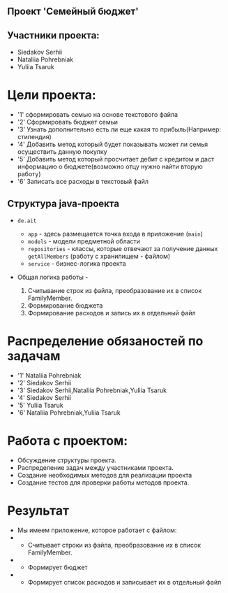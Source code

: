 ## Проект 'Семейный бюджет'




## Участники проекта:
- Siedakov Serhii
- Nataliia Pohrebniak
- Yuliia Tsaruk

# Цели проекта:
* '1' сформировать семью на основе текстового файла
* '2' Сформировать бюджет семьи
* '3' Узнать дополнительно есть ли еще какая то прибыль(Например: стипендия)
* '4' Добавить метод который будет показывать может ли семья осуществить данную покупку 
* '5' Добавить метод который просчитает дебит с кредитом и даст информацию о бюджете(возможно отцу нужно найти вторую работу)
* '6' Записать все расходы в текстовый файл

## Структура java-проекта

* `de.ait`
  * `app` - здесь размещается точка входа в приложение (`main`)
  * `models` - модели предметной области
  * `repositories` - классы, которые отвечают за получение данных `getAllMembers` (работу с хранилищем - файлом)
  * `service` - бизнес-логика проекта

* Общая логика работы -
  1. Считывание строк из файла, преобразование их в список FamilyMember.
  2. Формирование бюджета
  3. Формирование расходов и запись их в отдельный файл

# Распределение обязаностей по задачам
* '1' Nataliia Pohrebniak
* '2' Siedakov Serhii
* '3' Siedakov Serhii,Nataliia Pohrebniak,Yuliia Tsaruk
* '4' Siedakov Serhii
* '5' Yuliia Tsaruk
* '6' Nataliia Pohrebniak,Yuliia Tsaruk


# Работа с проектом:
* Обсуждение структуры проекта.
* Распределение задач между участниками проекта.
* Создание необходимых методов для реализации проекта
* Создание тестов для проверки работы методов проекта.



# Результат
* Мы имеем приложение, которое работает с файлом:
* - Считывает строки из файла, преобразование их в список FamilyMember.
* - Формирует бюджет
* - Формирует список расходов и записывает их в отдельный файл

